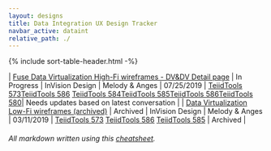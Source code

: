 ```yaml
---
layout: designs
title: Data Integration UX Design Tracker
navbar_active: dataint
relative_path: ./
---
```


{% include sort-table-header.html -%}

| [Fuse Data Virtualization High-Fi wireframes - DV&DV Detail page](https://docs.google.com/spreadsheets/d/1_sv9mFM8v1KqK3E9IquPzPhuo0ET7fT3sMlgaqmfBM0/edit?usp=sharing) | In Progress | InVision Design | Melody & Anges | 07/25/2019  | [TeiidTools 573](https://issues.jboss.org/browse/TEIIDTOOLS-573)[TeiidTools 586](https://issues.jboss.org/browse/TEIIDTOOLS-586) [TeiidTools 584](https://issues.jboss.org/browse/TEIIDTOOLS-584)[TeiidTools 585](https://issues.jboss.org/browse/TEIIDTOOLS-585)[TeiidTools 586](https://issues.jboss.org/browse/TEIIDTOOLS-586)[TeiidTools 580](https://issues.jboss.org/browse/TEIIDTOOLS-580)| Needs updates based on latest conversation |
| [Data Virtualization Low-Fi wireframes (archived)](https://docs.google.com/spreadsheets/d/1_sv9mFM8v1KqK3E9IquPzPhuo0ET7fT3sMlgaqmfBM0/edit?usp=sharing) | Archived | InVision Design | Melody & Anges | 03/11/2019  | [TeiidTools 573](https://issues.jboss.org/browse/TEIIDTOOLS-573) [TeiidTools 586](https://issues.jboss.org/browse/TEIIDTOOLS-586) [TeiidTools 585](https://issues.jboss.org/browse/TEIIDTOOLS-585) | Archived |



###### All markdown written using this [cheatsheet](https://github.com/adam-p/markdown-here/wiki/Markdown-Cheatsheet).

